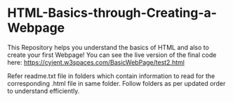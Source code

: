 # HTML-Basics-through-Creating-a-Webpage
This Repository helps you understand the basics of HTML and also to create your first Webpage!
You can see the live version of the final code here: https://cyient.w3spaces.com/BasicWebPage/test2.html

Refer readme.txt file in folders which contain information to read for the corresponding .html file in same folder. Follow folders as per updated order to understand efficiently.

